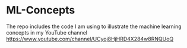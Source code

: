# ML-Concepts
The repo includes the code I am using to illustrate the machine learning concepts in my YouTube channel https://www.youtube.com/channel/UCyoj8HjHRD4X284w8RNQUoQ
